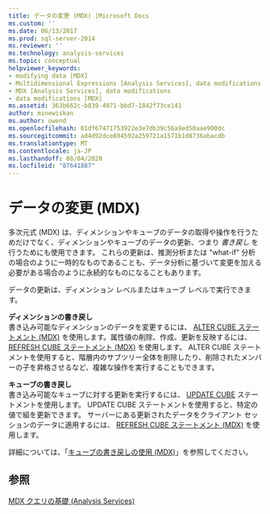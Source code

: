 ```yaml
---
title: データの変更 (MDX) |Microsoft Docs
ms.custom: ''
ms.date: 06/13/2017
ms.prod: sql-server-2014
ms.reviewer: ''
ms.technology: analysis-services
ms.topic: conceptual
helpviewer_keywords:
- modifying data [MDX]
- Multidimensional Expressions [Analysis Services], data modifications
- MDX [Analysis Services], data modifications
- data modifications [MDX]
ms.assetid: 363b662c-b839-4971-bbd7-1842f73ce141
author: minewiskan
ms.author: owend
ms.openlocfilehash: 01df67471753922e3e7db39c56a9ed50aae900dc
ms.sourcegitcommit: ad4d92dce894592a259721a1571b1d8736abacdb
ms.translationtype: MT
ms.contentlocale: ja-JP
ms.lasthandoff: 08/04/2020
ms.locfileid: "87641887"
---
```

# <a name="modifying-data-mdx"></a>データの変更 (MDX)
  多次元式 (MDX) は、ディメンションやキューブのデータの取得や操作を行うためだけでなく、ディメンションやキューブのデータの更新、つまり *書き戻し* を行うためにも使用できます。 これらの更新は、推測分析または "what-if" 分析の場合のように一時的なものであることも、データ分析に基づいて変更を加える必要がある場合のように永続的なものになることもあります。  
  
 データの更新は、ディメンション レベルまたはキューブ レベルで実行できます。  
  
 **ディメンションの書き戻し**  
 書き込み可能なディメンションのデータを変更するには、 [ALTER CUBE ステートメント (MDX)](/sql/mdx/mdx-data-definition-alter-cube) を使用します。属性値の削除、作成、更新を反映するには、 [REFRESH CUBE ステートメント (MDX)](/sql/mdx/mdx-data-definition-refresh-cube) を使用します。 ALTER CUBE ステートメントを使用すると、階層内のサブツリー全体を削除したり、削除されたメンバーの子を昇格させるなど、複雑な操作を実行することもできます。  
  
 **キューブの書き戻し**  
 書き込み可能なキューブに対する更新を実行するには、 [UPDATE CUBE](/sql/mdx/mdx-data-manipulation-update-cube) ステートメントを使用します。 UPDATE CUBE ステートメントを使用すると、特定の値で組を更新できます。 サーバーにある更新されたデータをクライアント セッションのデータに適用するには、 [REFRESH CUBE ステートメント (MDX)](/sql/mdx/mdx-data-definition-refresh-cube) を使用します。  
  
 詳細については、「[キューブの書き戻しの使用 (MDX)](mdx-data-modification-using-cube-writebacks.md)」を参照してください。  
  
## <a name="see-also"></a>参照  
 [MDX クエリの基礎 &#40;Analysis Services&#41;](mdx-query-fundamentals-analysis-services.md)  
  
  
